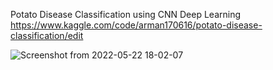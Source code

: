 
Potato Disease Classification using CNN Deep Learning 
              https://www.kaggle.com/code/arman170616/potato-disease-classification/edit
              
              
              
![Screenshot from 2022-05-22 18-02-07](https://user-images.githubusercontent.com/64675035/170047048-cb70f8f1-1fb2-444d-a711-bba2cd4173b5.png)
